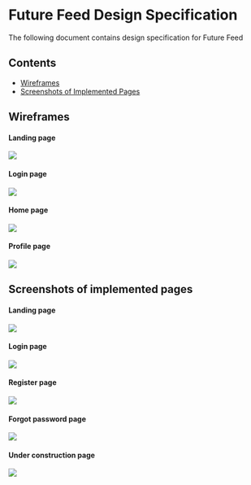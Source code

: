 # Future Feed Design Specification

The following document contains design specification for Future Feed

## Contents
* [Wireframes](#wireframes)
* [Screenshots of Implemented Pages](#screenshots-of-implemented-pages)

## Wireframes
#### Landing page
<img src="../../Wireframes/Landing page wireframe.png">

#### Login page
<img src="../../Wireframes/Login.jpg">

#### Home page
<img src="../../Wireframes/Home page wireframe.png">

#### Profile page
<img src="../../Wireframes/User profile wireframe.png">

## Screenshots of implemented pages
#### Landing page
<img src="../../Screenshots/Landing page.png">

#### Login page
<img src="../../Screenshots/Login Page.png">

#### Register page
<img src="../../Screenshots/Register page.png">

#### Forgot password page
<img src="../../Screenshots/Forgot password.png">

#### Under construction page
<img src="../../Screenshots/Under Construction.png">
